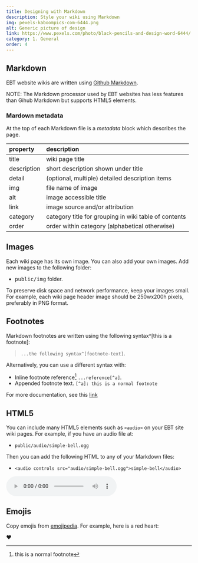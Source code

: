 ```yaml
---
title: Designing with Markdown
description: Style your wiki using Markdown
img: pexels-kaboompics-com-6444.png
alt: Generic picture of design
link: https://www.pexels.com/photo/black-pencils-and-design-word-6444/
category: 1. General
order: 4
---
```


## Markdown
EBT website wikis are written using
[Github Markdown](https://www.markdownguide.org/basic-syntax).

NOTE: The Markdown processor used by EBT websites 
has less features than Gihub Markdown but
supports HTML5 elements.

### Mardown metadata
At the top of each Markdown file is a *metadata* block which
describes the page.

| property | description |
| :---- | :---- |
| title | wiki page title |
| description | short description shown under title |
| detail | (optional, multiple) detailed description items |
| img | file name of image |
| alt | image accessible title |
| link | image source and/or attribution |
| category | category title for grouping in wiki table of contents |
| order | order within category (alphabetical otherwise) |

## Images

Each wiki page has its own image. 
You can also add your own images.
Add new images to the following folder:

* <kbd>public/img</kbd> folder.

To preserve disk space and network performance, keep your images small.
For example, each wiki page header image should be 250wx200h pixels, preferably in PNG format.

## Footnotes

Markdown footnotes are written using the following syntax^[this is a footnote]:

> ```...the following syntax^[footnote-text]```.

Alternatively, you can use a different syntax with:

* Inline footnote reference[^a] ```...reference[^a]```.
* Appended footnote text. ```[^a]: this is a normal footnote```

For more documentation, see this [link](https://github.com/markdown-it/markdown-it-footnote)

## HTML5
You can include many HTML5 elements such as `<audio>` on your
EBT site wiki pages. 
For example, if you have an audio file at:

* ```public/audio/simple-bell.ogg```

Then you can add the following HTML to any of your Markdown files:

* ``` <audio controls src="audio/simple-bell.ogg">simple-bell</audio> ```

<audio controls src="audio/simple-bell.ogg">simple-bell</audio>

## Emojis
Copy emojis from [emojipedia](https://emojipedia.org/red-heart/).
For example, here is a red heart:

❤️

[^a]: this is a normal footnote
